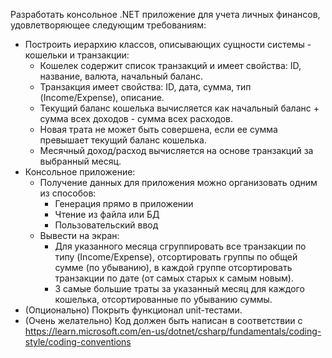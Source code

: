 Разработать консольное .NET приложение для учета личных финансов, удовлетворяющее следующим требованиям:

 
- Построить иерархию классов, описывающих сущности системы - кошельки и транзакции:
    - Кошелек  содержит список транзакций  и имеет свойства: ID, название, валюта, начальный баланс.
    - Транзакция  имеет свойства: ID, дата, сумма, тип (Income/Expense), описание.
    - Текущий баланс кошелька вычисляется как начальный баланс + сумма всех доходов - сумма всех расходов.
    - Новая трата не может быть совершена, если ее сумма превышает текущий баланс кошелька.
    - Месячный доход/расход вычисляется на основе транзакций за выбранный месяц.
 - Консольное приложение:
    - Получение данных для приложения можно организовать одним из способов:
        - Генерация прямо в приложении
        - Чтение из файла или БД
        - Пользовательский ввод
    - Вывести на экран:
        - Для указанного месяца сгруппировать все транзакции по типу (Income/Expense), отсортировать группы по общей сумме (по убыванию), в каждой группе отсортировать транзакции по дате (от самых старых к самым новым).
        - 3 самые большие траты за указанный месяц для каждого кошелька, отсортированные по убыванию суммы.
- (Опционально) Покрыть функционал unit-тестами.
- (Очень желательно) Код должен быть написан в соответствии с https://learn.microsoft.com/en-us/dotnet/csharp/fundamentals/coding-style/coding-conventions
